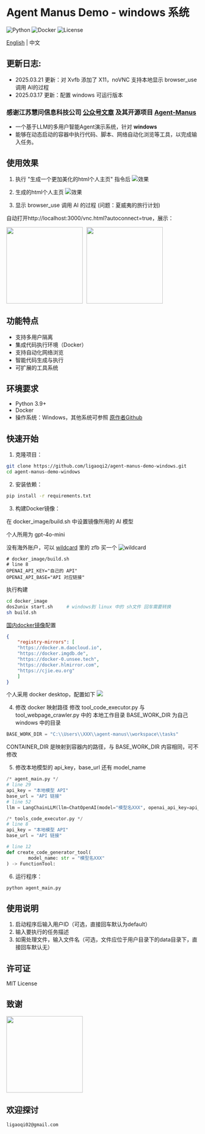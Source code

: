 # Agent Manus Demo - windows 系统

![Python](https://img.shields.io/badge/Python-3.9+-blue.svg)
![Docker](https://img.shields.io/badge/Docker-Required-blue.svg)
![License](https://img.shields.io/badge/License-MIT-green.svg)

[English](../README.md) | 中文

## 更新日志:
* 2025.03.21 更新：对 Xvfb 添加了 X11，noVNC 支持本地显示 browser_use 调用 AI的过程
* 2025.03.17 更新：配置 windows 可运行版本

### 感谢江苏慧问信息科技公司 [公众号文章](https://mp.weixin.qq.com/s/zGXMpq15xYGmWll8m1qa5w) 及其开源项目 [Agent-Manus](https://github.com/pingcy/agent-manus#)

* 一个基于LLM的多用户智能Agent演示系统，针对 **windows**
* 能够在动态启动的容器中执行代码、脚本、网络自动化浏览等工具，以完成输入任务。

## 使用效果
1. 执行 "生成一个更加美化的html个人主页" 指令后
![效果](./image/result1.png)


2. 生成的html个人主页
![效果](./image/result2.png)


3. 显示 browser_use 调用 AI 的过程 (问题：夏威夷的旅行计划)

自动打开http://localhost:3000/vnc.html?autoconnect=true，展示：
<div style="display: flex; gap: 10px;">
    <img src="./image/screen1.png" width="200px">
    <img src="./image/screen2.png" width="200px">
</div>

##  功能特点

-  支持多用户隔离
-  集成代码执行环境（Docker）
-  支持自动化网络浏览
-  智能代码生成与执行
-  可扩展的工具系统

## 环境要求

- Python 3.9+
- Docker
- 操作系统：Windows，其他系统可参照 [原作者Github](https://github.com/pingcy/agent-manus#)

##  快速开始

1. 克隆项目：

```bash
git clone https://github.com/ligaoqi2/agent-manus-demo-windows.git
cd agent-manus-demo-windows
```

2. 安装依赖：

```bash
pip install -r requirements.txt
```

3. 构建Docker镜像：

在 docker_image/build.sh 中设置镜像所用的 AI 模型

个人所用为 gpt-4o-mini

没有海外账户，可以 [wildcard](https://bewildcard.com/service) 里的 zfb 买一个
![wildcard](./image/wildcard.png)

```shell
# docker_image/build.sh
# line 8
OPENAI_API_KEY="自己的 API"
OPENAI_API_BASE="API 对应链接"
```

执行构建
```bash
cd docker_image
dos2unix start.sh     # windows到 linux 中的 sh文件 回车需要转换
sh build.sh
```

[国内docker镜像](https://zhuanlan.zhihu.com/p/28662850275)配置
```json
{
    "registry-mirrors": [
    "https://docker.m.daocloud.io",
    "https://docker.imgdb.de",
    "https://docker-0.unsee.tech",
    "https://docker.hlmirror.com",
    "https://cjie.eu.org"
    ]
}
```
个人采用 docker desktop，配置如下
![](./image/docker-config.png)

4. 修改 docker 映射路径
修改 tool_code_executor.py 与 tool_webpage_crawler.py 中的 本地工作目录 BASE_WORK_DIR 为自己 windows 中的目录
```python
BASE_WORK_DIR = "C:\\Users\\XXX\\agent-manus\\workspace\\tasks"
```
CONTAINER_DIR 是映射到容器内的路径，与 BASE_WORK_DIR 内容相同，可不修改

5. 修改本地模型的 api_key，base_url 还有 model_name
```python
/* agent_main.py */
# line 29
api_key = "本地模型 API"
base_url = "API 链接"
# line 52
llm = LangChainLLM(llm=ChatOpenAI(model="模型名XXX", openai_api_key=api_key, openai_api_base=base_url))

/* tools_code_executor.py */
# line 8
api_key = "本地模型 API"
base_url = "API 链接"

# line 12
def create_code_generator_tool(
        model_name: str = "模型名XXX"
) -> FunctionTool:
```

6. 运行程序：

```bash
python agent_main.py
```

##  使用说明

1. 启动程序后输入用户ID（可选，直接回车默认为default）
2. 输入要执行的任务描述
3. 如需处理文件，输入文件名（可选，文件应位于用户目录下的data目录下，直接回车默认无）


##  许可证

MIT License

##  致谢
<img src="./image/qrcode.jpg" width="200" height="200">

## 欢迎探讨
```
ligaoqi02@gmail.com
```